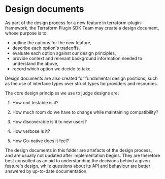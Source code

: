 # Design documents

As part of the design process for a new feature in terraform-plugin-framework, the Terraform Plugin SDK Team may create a design document, whose purpose is to:

 - outline the options for the new feature,
 - describe each option's tradeoffs,
 - evaluate each option against our design principles,
 - provide context and relevant background information needed to understand the above,
 - record which option we decide to take.

Design documents are also created for fundamental design positions, such as the use of interface types over struct types for providers and resources.

The core design principles we use to judge designs are:

1. How unit testable is it? 

2. How much room do we have to change while maintaining compatibility?

3. How discoverable is it to new users?

4. How verbose is it?

5. How Go-native does it feel?

The design documents in this folder are artefacts of the design process, and are usually not updated after implementation begins. They are therefore best consulted as an aid to understanding the decisions behind a given feature's design, while questions about its API and behaviour are better answered by up-to-date documentation.
